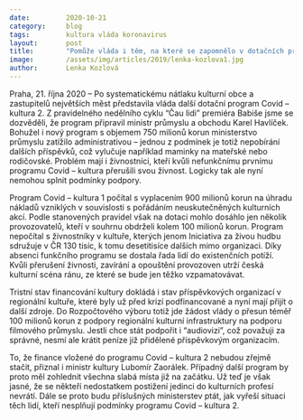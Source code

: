 ```yaml
---
date:         2020-10-21
category:     blog
tags:         kultura vláda koronavirus
layout:       post
title:        "Pomůže vláda i těm, na které se zapomnělo v dotačních programech kultury?"
image:        /assets/img/articles/2019/lenka-kozlova1.jpg
author:       Lenka Kozlová
--- 
```


 

Praha, 21. října 2020 – Po systematickému nátlaku kulturní obce a zastupitelů největších měst představila vláda další dotační program Covid – kultura 2. Z pravidelného nedělního cyklu “Čau lidi” premiéra Babiše jsme se dozvěděli, že program připravil ministr průmyslu a obchodu Karel Havlíček. Bohužel i nový program s objemem 750 milionů korun ministerstvo průmyslu zatížilo administrativou – jednou z podmínek je totiž nepobírání dalších příspěvků, což vylučuje například maminky na mateřské nebo rodičovské. Problém mají i živnostníci, kteří kvůli nefunkčnímu prvnímu programu Covid – kultura přerušili svou živnost. Logicky tak ale nyní nemohou splnit podmínky podpory. 

Program Covid – kultura 1 počítal s vyplacením 900 milionů korun na úhradu nákladů vzniklých v souvislosti s pořádáním neuskutečněných kulturních akcí. Podle stanovených pravidel však na dotaci mohlo dosáhlo jen několik provozovatelů, kteří v souhrnu obdrželi kolem 100 milionů korun. Program nepočítal s živnostníky v kultuře, kterých jenom Iniciativa za živou hudbu sdružuje v ČR 130 tisíc, k tomu desetitisíce dalších mimo organizaci. Díky absenci funkčního programu se dostala řada lidí do existenčních potíží. Kvůli přerušení živnosti, zavírání a opouštění provozoven utrží česká kulturní scéna ránu, ze které se bude jen těžko vzpamatovávat.

Tristní stav financování kultury dokládá i stav příspěvkových organizací v regionální kultuře, které byly už před krizí podfinancované a nyní mají přijít o další zdroje. Do Rozpočtového výboru totiž jde žádost vlády o přesun téměř 100 milionů korun z podpory regionální kulturní infrastruktury na podporu filmového průmyslu. Jestli chce stát podpořit i “audiovizi”, což považuji za správné, nesmí ale krátit peníze již přidělené příspěvkovým organizacím.

To, že finance vložené do programu Covid – kultura 2 nebudou zřejmě stačit, přiznal i ministr kultury Lubomír Zaorálek. Případný další program by proto měl zohlednit všechna slabá místa již na začátku. Už teď je však jasné, že se někteří nedostatkem postižení jedinci do kulturních profesí nevrátí. Dále se proto budu příslušných ministerstev ptát, jak vyřeší situaci těch lidí, kteří nesplňují podmínky programu Covid – kultura 2.
